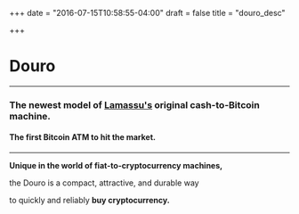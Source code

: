 +++
date = "2016-07-15T10:58:55-04:00"
draft = false
title = "douro_desc"

+++

# Douro

***

### The newest model of [Lamassu's](http://lamassu.is) original cash-to-Bitcoin machine. 
#### The first Bitcoin ATM to hit the market.

***
**Unique in the world of fiat-to-cryptocurrency machines,** 

the Douro is a compact, attractive, and durable way 

to quickly and reliably **buy cryptocurrency.** 
